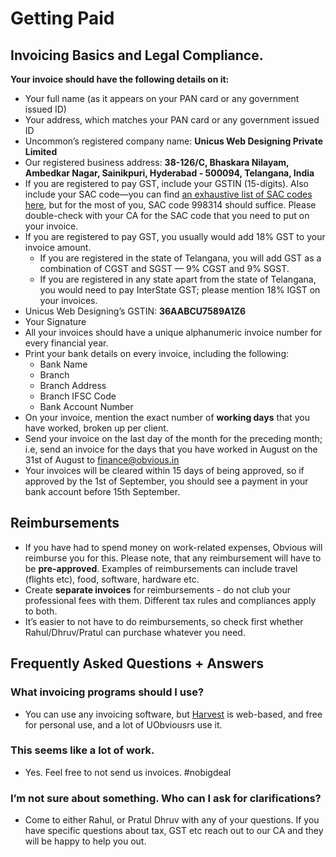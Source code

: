 # Getting Paid

## **Invoicing Basics and Legal Compliance.**

**Your invoice should have the following details on it:**

* Your full name \(as it appears on your PAN card or any government issued ID\)
* Your address, which matches your PAN card or any government issued ID
* Uncommon’s registered company name: **Unicus Web Designing Private Limited**
* Our registered business address: **38-126/C, Bhaskara Nilayam, Ambedkar Nagar, Sainikpuri, Hyderabad - 500094, Telangana, India**
* If you are registered to pay GST, include your GSTIN \(15-digits\). Also include your SAC code—you can find [an exhaustive list of SAC codes here](https://cleartax.in/s/sac-codes-gst-rates-for-services), but for the most of you, SAC code 998314 should suffice. Please double-check with your CA for the SAC code that you need to put on your invoice.
* If you are registered to pay GST, you usually would add 18% GST to your invoice amount. 
  * If you are registered in the state of Telangana, you will add GST as a combination of CGST and SGST — 9% CGST and 9% SGST.
  * If you are registered in any state apart from the state of Telangana, you would need to pay InterState GST; please mention 18% IGST on your invoices.
* Unicus Web Designing’s GSTIN: **36AABCU7589A1Z6**
* Your Signature
* All your invoices should have a unique alphanumeric invoice number for every financial year.
* Print your bank details on every invoice, including the following: 
  * Bank Name
  * Branch
  * Branch Address
  * Branch IFSC Code
  * Bank Account Number
* On your invoice, mention the exact number of **working days** that you have worked, broken up per client.
* Send your invoice on the last day of the month for the preceding month; i.e, send an invoice for the days that you have worked in August on the 31st of August to [finance@obvious.in](mailto:finance@obvious.in)
* Your invoices will be cleared within 15 days of being approved, so if approved by the 1st of September, you should see a payment in your bank account before 15th September.

## **Reimbursements**

* If you have had to spend money on work-related expenses, Obvious will reimburse you for this. Please note, that any reimbursement will have to be **pre-approved**. Examples of reimbursements can include travel \(flights etc\), food, software, hardware etc.
* Create **separate invoices** for reimbursements - do not club your professional fees with them. Different tax rules and compliances apply to both.
* It’s easier to not have to do reimbursements, so check first whether Rahul/Dhruv/Pratul can purchase whatever you need.

## **Frequently Asked Questions + Answers**

### What invoicing programs should I use?

* You can use any invoicing software, but [Harvest](http://www.harvestapp.com/) is web-based, and free for personal use, and a lot of UObviousrs use it.

### This seems like a lot of work.

* Yes. Feel free to not send us invoices. \#nobigdeal

### I’m not sure about something. Who can I ask for clarifications?

* Come to either Rahul, or Pratul Dhruv with any of your questions. If you have specific questions about tax, GST etc reach out to our CA and they will be happy to help you out.

